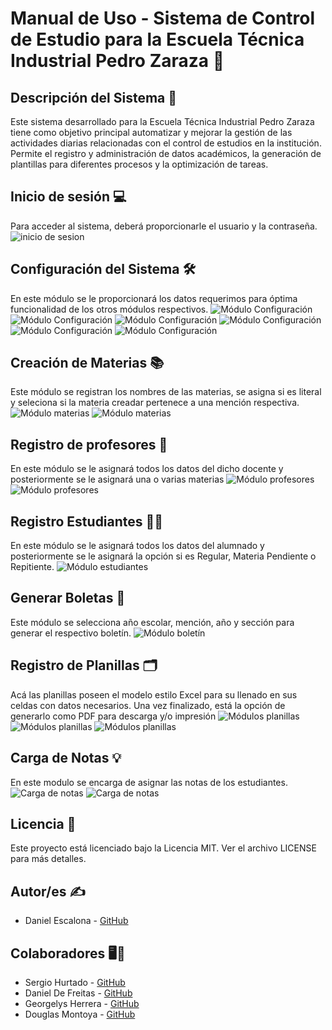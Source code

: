 # Manual de Uso - Sistema de Control de Estudio  para la Escuela Técnica Industrial Pedro Zaraza 📘

## Descripción del Sistema 🚀
Este sistema desarrollado para la Escuela Técnica Industrial Pedro Zaraza tiene como objetivo principal automatizar y mejorar la gestión de las actividades diarias relacionadas con el control de estudios en la institución. Permite el registro y administración de datos académicos, la generación de plantillas para diferentes procesos y la optimización de tareas.

## Inicio de sesión 💻
Para acceder al sistema, deberá proporcionarle el usuario y la contraseña.
![inicio de sesion](images/ACCESO.jpeg)


## Configuración del Sistema 🛠️
 En este módulo se le proporcionará los datos requerimos para óptima funcionalidad de los otros módulos respectivos. 
 ![Módulo Configuración](images/MODULO%20CONFI%201.1.jpeg)
 ![Módulo Configuración](images/MODULO%20CONFI%201.2.jpeg)
 ![Módulo Configuración](images/MODULO%20CONFI%201.3.jpeg)
 ![Módulo Configuración](images/MODULO%20CONFI%201.4.jpeg)
 ![Módulo Configuración](images/MODULO%20CONFI%201.5.jpeg)
 ![Módulo Configuración](images/MODULO%20CONFI%201.6.jpeg)
  

## Creación de Materias 📚
Este módulo se registran los nombres de las materias, se asigna si es literal y seleciona si la materia creadar pertenece a una mención respectiva. 
![Módulo materias](images/MODULO%20MATERIAS%201.1.jpeg)
![Módulo materias](images/MODULO%20MATERIAS%201.2.jpeg)


## Registro de profesores 💼
En este módulo se le asignará todos los datos del dicho docente y posteriormente se le asignará una o varias materias
![Módulo profesores](images/modulo%20profesores%201.2.jpeg)
![Módulo profesores](images/modulo%20profesores%201.3.jpeg)


## Registro Estudiantes 👩‍🎓
En este módulo se le asignará todos los datos del alumnado y posteriormente se le asignará la opción si es Regular, Materia Pendiente o Repitiente.
![Módulo  estudiantes](images/MODULO%20ESTUDIANTES%201.1.jpeg)


## Generar Boletas 📝
Este módulo se selecciona año escolar, mención, año y sección para generar el respectivo boletín.
![Módulo boletín](images/MODULO%20BOLETAS%201.1.jpeg)


## Registro de Planillas 🗂️
Acá las planillas poseen el modelo estilo Excel para su llenado en sus celdas con datos necesarios. Una vez finalizado, está la opción de generarlo como PDF para descarga y/o impresión 
![Módulos planillas](images/MODULO%20PLANILLAS%201.1.jpeg)
![Módulos planillas](images/MODULO%20PLANILLAS%201.2.jpeg)
![Módulos planillas](images/MODULO%20PLANILLAS%201.3pdf.jpeg)

## Carga de Notas 💡
En este modulo se encarga de asignar las notas de los estudiantes.
![Carga de notas](images/MODULO%20CARGAR%20NOTAS%201.1.jpeg)
![Carga de notas](images/MODULO%20CARGAR%20NOTAS%201.2.jpeg)

## Licencia 📄

Este proyecto está licenciado bajo la Licencia MIT. Ver el archivo LICENSE para más detalles.

## Autor/es ✍️

- Daniel Escalona - [GitHub](https://github.com/DanielEsc0911)

## Colaboradores 🖥️👾

- Sergio Hurtado - [GitHub](https://github.com/HSerch19)
- Daniel De Freitas - [GitHub](https://github.com/)
- Georgelys Herrera - [GitHub](https://github.com/georgbztt)
- Douglas Montoya - [GitHub](https://github.com/DouglasMontoya)